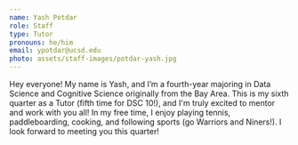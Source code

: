 ```yaml
---
name: Yash Potdar
role: Staff
type: Tutor
pronouns: he/him
email: ypotdar@ucsd.edu
photo: assets/staff-images/potdar-yash.jpg
---
```

Hey everyone! My name is Yash, and I’m a fourth-year majoring in Data Science and Cognitive Science originally from the Bay Area. This is my sixth quarter as a Tutor (fifth time for DSC 10!), and I'm truly excited to mentor and work with you all! In my free time, I enjoy playing tennis, paddleboarding, cooking, and following sports (go Warriors and Niners!). I look forward to meeting you this quarter!